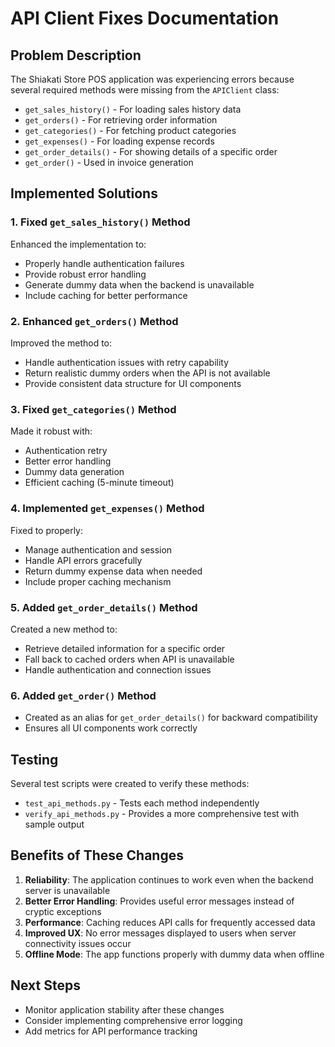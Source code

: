# API Client Fixes Documentation

## Problem Description
The Shiakati Store POS application was experiencing errors because several required methods were missing from the `APIClient` class:

- `get_sales_history()` - For loading sales history data
- `get_orders()` - For retrieving order information
- `get_categories()` - For fetching product categories
- `get_expenses()` - For loading expense records 
- `get_order_details()` - For showing details of a specific order
- `get_order()` - Used in invoice generation

## Implemented Solutions

### 1. Fixed `get_sales_history()` Method
Enhanced the implementation to:
- Properly handle authentication failures
- Provide robust error handling
- Generate dummy data when the backend is unavailable
- Include caching for better performance

### 2. Enhanced `get_orders()` Method
Improved the method to:
- Handle authentication issues with retry capability
- Return realistic dummy orders when the API is not available
- Provide consistent data structure for UI components

### 3. Fixed `get_categories()` Method
Made it robust with:
- Authentication retry
- Better error handling
- Dummy data generation
- Efficient caching (5-minute timeout)

### 4. Implemented `get_expenses()` Method
Fixed to properly:
- Manage authentication and session
- Handle API errors gracefully
- Return dummy expense data when needed
- Include proper caching mechanism

### 5. Added `get_order_details()` Method
Created a new method to:
- Retrieve detailed information for a specific order
- Fall back to cached orders when API is unavailable
- Handle authentication and connection issues

### 6. Added `get_order()` Method
- Created as an alias for `get_order_details()` for backward compatibility
- Ensures all UI components work correctly

## Testing
Several test scripts were created to verify these methods:
- `test_api_methods.py` - Tests each method independently
- `verify_api_methods.py` - Provides a more comprehensive test with sample output

## Benefits of These Changes

1. **Reliability**: The application continues to work even when the backend server is unavailable
2. **Better Error Handling**: Provides useful error messages instead of cryptic exceptions
3. **Performance**: Caching reduces API calls for frequently accessed data
4. **Improved UX**: No error messages displayed to users when server connectivity issues occur
5. **Offline Mode**: The app functions properly with dummy data when offline

## Next Steps
- Monitor application stability after these changes
- Consider implementing comprehensive error logging
- Add metrics for API performance tracking

